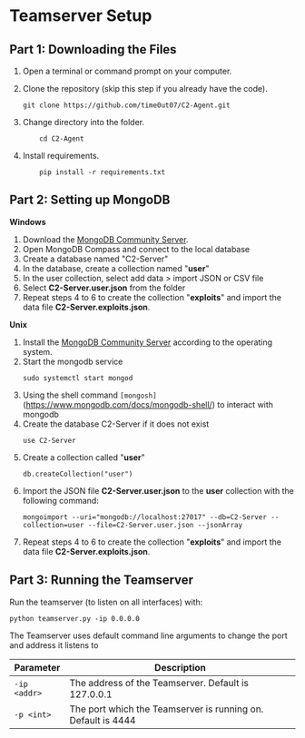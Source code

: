 # Teamserver Setup

## Part 1: Downloading the Files

1. Open a terminal or command prompt on your computer.
2. Clone the repository (skip this step if you already have the code).
    ```
    git clone https://github.com/time0ut07/C2-Agent.git
    ```

3. Change directory into the folder.
    ```
        cd C2-Agent
    ```
4. Install requirements.
    ```
        pip install -r requirements.txt
    ```

## Part 2: Setting up MongoDB

**Windows**

1. Download the [MongoDB Community Server](https://www.mongodb.com/try/download/community).
2. Open MongoDB Compass and connect to the local database
3. Create a database named "C2-Server"
4. In the database, create a collection named "**user**"
5. In the user collection, select add data > import JSON or CSV file
6. Select **C2-Server.user.json** from the folder
7. Repeat steps 4 to 6 to create the collection "**exploits**" and import the data file **C2-Server.exploits.json**.

**Unix**

1. Install the [MongoDB Community Server](https://www.mongodb.com/docs/manual/administration/install-community/) according to the operating system.
2. Start the mongodb service
    ```
    sudo systemctl start mongod
    ```
3. Using the shell command `[mongosh]`(https://www.mongodb.com/docs/mongodb-shell/) to interact with mongodb
4. Create the database C2-Server if it does not exist 
    ```
    use C2-Server
    ```
5. Create a collection called "**user**"
    ```
    db.createCollection("user")
    ```
6. Import the JSON file **C2-Server.user.json** to the **user** collection with the following command:
    ```
    mongoimport --uri="mongodb://localhost:27017" --db=C2-Server --collection=user --file=C2-Server.user.json --jsonArray
    ```
7. Repeat steps 4 to 6 to create the collection "**exploits**" and import the data file **C2-Server.exploits.json**.

## Part 3: Running the Teamserver 

Run the teamserver (to listen on all interfaces) with: 
```
python teamserver.py -ip 0.0.0.0
```

The Teamserver uses default command line arguments to change the port and address it listens to

|Parameter|Description |
|---|------|
|`-ip <addr>`|The address of the Teamserver. Default is 127.0.0.1|
|`-p <int>`|The port which the Teamserver is running on. Default is 4444|

